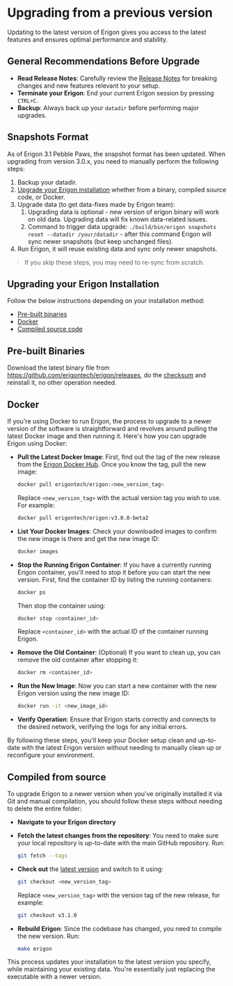 # Upgrading from a previous version

Updating to the latest version of Erigon gives you access to the latest features and ensures optimal performance and stability.

## General Recommendations Before Upgrade

- **Read Release Notes**: Carefully review the [Release Notes](https://github.com/erigontech/erigon/releases) for breaking changes and new features relevant to your setup.
- **Terminate your Erigon**: End your current Erigon session by pressing `CTRL+C`.
- **Backup**: Always back up your `datadir` before performing major upgrades.  

## Snapshots Format

As of Erigon 3.1 Pebble Paws, the snapshot format has been updated. When upgrading from version 3.0.x, you need to manually perform the following steps:

1. Backup your datadir.
2. [Upgrade your Erigon installation](#upgrading-your-erigon-installation) whether from a binary, compiled source code, or Docker.
3. Upgrade data (to get data-fixes made by Erigon team):
    1. Upgrading data is optional - new version of erigon binary will work on old data. Upgrading data will fix known data-related issues.
    2. Command to trigger data upgrade: `./build/bin/erigon snapshots reset --datadir /your/datadir` - after this command Erigon will sync newer snapshots (but keep unchanged files). 
4. Run Erigon, it will reuse existing data and sync only newer snapshots.

> If you skip these steps, you may need to re-sync from scratch.

## Upgrading your Erigon Installation

Follow the below instructions depending on your installation method:

- [Pre-built binaries](#pre-built-binaries)
- [Docker](#docker)
- [Compiled source code](#compiled-from-source)

## Pre-built Binaries

Download the latest binary file from <https://github.com/erigontech/erigon/releases>, do the [checksum](../installation/prebuilt.md#checksums) and reinstall it, no other operation needed.

## Docker

If you're using Docker to run Erigon, the process to upgrade to a newer version of the software is straightforward and revolves around pulling the latest Docker image and then running it. Here's how you can upgrade Erigon using Docker:

* **Pull the Latest Docker Image**: First, find out the tag of the new release from the [Erigon Docker Hub](https://hub.docker.com/r/erigontech/erigon). Once you know the tag, pull the new image:

    ```bash
    docker pull erigontech/erigon:<new_version_tag>
    ```

    Replace `<new_version_tag>` with the actual version tag you wish to use. For example:
    
    ```bash
    docker pull erigontech/erigon:v3.0.0-beta2
    ```


* **List Your Docker Images**: Check your downloaded images to confirm the new image is there and get the new image ID:

    ```bash
    docker images
    ```


* **Stop the Running Erigon Container**: If you have a currently running Erigon container, you'll need to stop it before you can start the new version. First, find the container ID by listing the running containers:

    ```bash
    docker ps
    ```


    Then stop the container using:

    ```bash
    docker stop <container_id>
    ```

    Replace `<container_id>` with the actual ID of the container running Erigon.

* **Remove the Old Container**: (Optional) If you want to clean up, you can remove the old container after stopping it:

    ```bash
    docker rm <container_id>
    ```

* **Run the New Image**: Now you can start a new container with the new Erigon version using the new image ID:

    ```bash
    docker run -it <new_image_id>
    ```

* **Verify Operation**: Ensure that Erigon starts correctly and connects to the desired network, verifying the logs for any initial errors.

By following these steps, you'll keep your Docker setup clean and up-to-date with the latest Erigon version without needing to manually clean up or reconfigure your environment.

## Compiled from source

To upgrade Erigon to a newer version when you've originally installed it via Git and manual compilation, you should follow these steps without needing to delete the entire folder:

* **Navigate to your Erigon directory**

* **Fetch the latest changes from the repository**: You need to make sure your local repository is up-to-date with the main GitHub repository. Run:

    ```bash
    git fetch --tags
    ```

* **Check out** the [latest version](https://github.com/erigontech/erigon/releases) and switch to it using:


    ```bash
    git checkout <new_version_tag>
    ```

    Replace `<new_version_tag>` with the version tag of the new release, for example:

    ```bash
    git checkout v3.1.0
    ```

* **Rebuild Erigon**: Since the codebase has changed, you need to compile the new version. Run:

    ```bash
    make erigon
    ```
   
This process updates your installation to the latest version you specify, while maintaining your existing data. You're essentially just replacing the executable with a newer version.